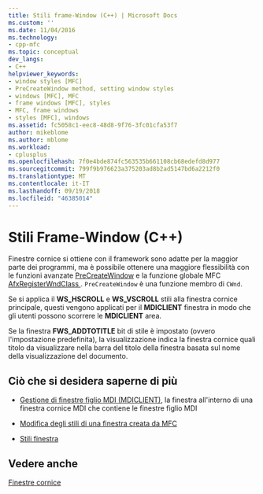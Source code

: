 ```yaml
---
title: Stili frame-Window (C++) | Microsoft Docs
ms.custom: ''
ms.date: 11/04/2016
ms.technology:
- cpp-mfc
ms.topic: conceptual
dev_langs:
- C++
helpviewer_keywords:
- window styles [MFC]
- PreCreateWindow method, setting window styles
- windows [MFC], MFC
- frame windows [MFC], styles
- MFC, frame windows
- styles [MFC], windows
ms.assetid: fc5058c1-eec8-48d8-9f76-3fc01cfa53f7
author: mikeblome
ms.author: mblome
ms.workload:
- cplusplus
ms.openlocfilehash: 7f0e4bde874fc563535b661108cb68edefd8d977
ms.sourcegitcommit: 799f9b976623a375203ad8b2ad5147bd6a2212f0
ms.translationtype: MT
ms.contentlocale: it-IT
ms.lasthandoff: 09/19/2018
ms.locfileid: "46385014"
---
```

# <a name="frame-window-styles-c"></a>Stili Frame-Window (C++)

Finestre cornice si ottiene con il framework sono adatte per la maggior parte dei programmi, ma è possibile ottenere una maggiore flessibilità con le funzioni avanzate [PreCreateWindow](../mfc/reference/cwnd-class.md#precreatewindow) e la funzione globale MFC [AfxRegisterWndClass ](../mfc/reference/application-information-and-management.md#afxregisterwndclass). `PreCreateWindow` è una funzione membro di `CWnd`.

Se si applica il **WS_HSCROLL** e **WS_VSCROLL** stili alla finestra cornice principale, questi vengono applicati per il **MDICLIENT** finestra in modo che gli utenti possono scorrere le **MDICLIENT** area.

Se la finestra **FWS_ADDTOTITLE** bit di stile è impostato (ovvero l'impostazione predefinita), la visualizzazione indica la finestra cornice quali titolo da visualizzare nella barra del titolo della finestra basata sul nome della visualizzazione del documento.

## <a name="what-do-you-want-to-know-more-about"></a>Ciò che si desidera saperne di più

- [Gestione di finestre figlio MDI (MDICLIENT)](../mfc/managing-mdi-child-windows.md), la finestra all'interno di una finestra cornice MDI che contiene le finestre figlio MDI

- [Modifica degli stili di una finestra creata da MFC](../mfc/changing-the-styles-of-a-window-created-by-mfc.md)

- [Stili finestra](../mfc/reference/styles-used-by-mfc.md#window-styles)

## <a name="see-also"></a>Vedere anche

[Finestre cornice](../mfc/frame-windows.md)

